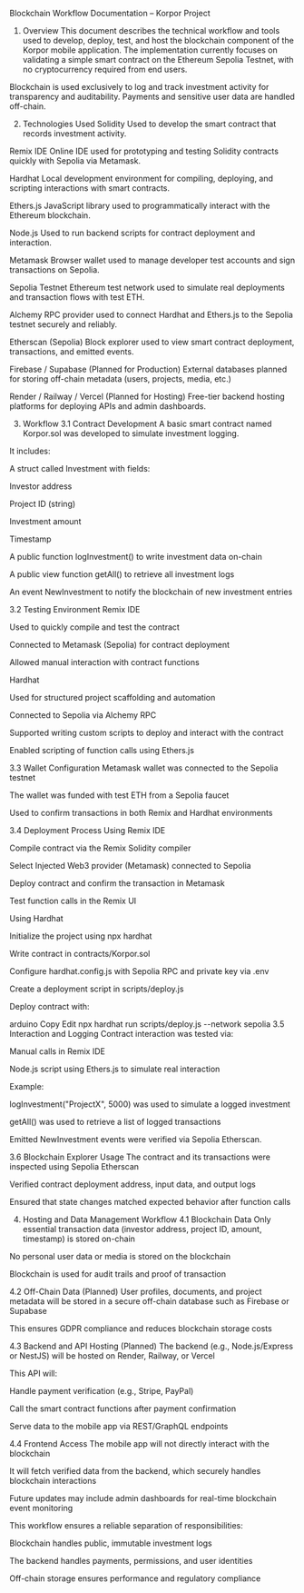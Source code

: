 Blockchain Workflow Documentation – Korpor Project
1. Overview
This document describes the technical workflow and tools used to develop, deploy, test, and host the blockchain component of the Korpor mobile application. The implementation currently focuses on validating a simple smart contract on the Ethereum Sepolia Testnet, with no cryptocurrency required from end users.

Blockchain is used exclusively to log and track investment activity for transparency and auditability. Payments and sensitive user data are handled off-chain.

2. Technologies Used
Solidity
Used to develop the smart contract that records investment activity.

Remix IDE
Online IDE used for prototyping and testing Solidity contracts quickly with Sepolia via Metamask.

Hardhat
Local development environment for compiling, deploying, and scripting interactions with smart contracts.

Ethers.js
JavaScript library used to programmatically interact with the Ethereum blockchain.

Node.js
Used to run backend scripts for contract deployment and interaction.

Metamask
Browser wallet used to manage developer test accounts and sign transactions on Sepolia.

Sepolia Testnet
Ethereum test network used to simulate real deployments and transaction flows with test ETH.

Alchemy
RPC provider used to connect Hardhat and Ethers.js to the Sepolia testnet securely and reliably.

Etherscan (Sepolia)
Block explorer used to view smart contract deployment, transactions, and emitted events.

Firebase / Supabase (Planned for Production)
External databases planned for storing off-chain metadata (users, projects, media, etc.)

Render / Railway / Vercel (Planned for Hosting)
Free-tier backend hosting platforms for deploying APIs and admin dashboards.

3. Workflow
3.1 Contract Development
A basic smart contract named Korpor.sol was developed to simulate investment logging.

It includes:

A struct called Investment with fields:

Investor address

Project ID (string)

Investment amount

Timestamp

A public function logInvestment() to write investment data on-chain

A public view function getAll() to retrieve all investment logs

An event NewInvestment to notify the blockchain of new investment entries

3.2 Testing Environment
Remix IDE

Used to quickly compile and test the contract

Connected to Metamask (Sepolia) for contract deployment

Allowed manual interaction with contract functions

Hardhat

Used for structured project scaffolding and automation

Connected to Sepolia via Alchemy RPC

Supported writing custom scripts to deploy and interact with the contract

Enabled scripting of function calls using Ethers.js

3.3 Wallet Configuration
Metamask wallet was connected to the Sepolia testnet

The wallet was funded with test ETH from a Sepolia faucet

Used to confirm transactions in both Remix and Hardhat environments

3.4 Deployment Process
Using Remix IDE

Compile contract via the Remix Solidity compiler

Select Injected Web3 provider (Metamask) connected to Sepolia

Deploy contract and confirm the transaction in Metamask

Test function calls in the Remix UI

Using Hardhat

Initialize the project using npx hardhat

Write contract in contracts/Korpor.sol

Configure hardhat.config.js with Sepolia RPC and private key via .env

Create a deployment script in scripts/deploy.js

Deploy contract with:

arduino
Copy
Edit
npx hardhat run scripts/deploy.js --network sepolia
3.5 Interaction and Logging
Contract interaction was tested via:

Manual calls in Remix IDE

Node.js script using Ethers.js to simulate real interaction

Example:

logInvestment("ProjectX", 5000) was used to simulate a logged investment

getAll() was used to retrieve a list of logged transactions

Emitted NewInvestment events were verified via Sepolia Etherscan.

3.6 Blockchain Explorer Usage
The contract and its transactions were inspected using Sepolia Etherscan

Verified contract deployment address, input data, and output logs

Ensured that state changes matched expected behavior after function calls

4. Hosting and Data Management Workflow
4.1 Blockchain Data
Only essential transaction data (investor address, project ID, amount, timestamp) is stored on-chain

No personal user data or media is stored on the blockchain

Blockchain is used for audit trails and proof of transaction

4.2 Off-Chain Data (Planned)
User profiles, documents, and project metadata will be stored in a secure off-chain database such as Firebase or Supabase

This ensures GDPR compliance and reduces blockchain storage costs

4.3 Backend and API Hosting (Planned)
The backend (e.g., Node.js/Express or NestJS) will be hosted on Render, Railway, or Vercel

This API will:

Handle payment verification (e.g., Stripe, PayPal)

Call the smart contract functions after payment confirmation

Serve data to the mobile app via REST/GraphQL endpoints

4.4 Frontend Access
The mobile app will not directly interact with the blockchain

It will fetch verified data from the backend, which securely handles blockchain interactions

Future updates may include admin dashboards for real-time blockchain event monitoring

This workflow ensures a reliable separation of responsibilities:

Blockchain handles public, immutable investment logs

The backend handles payments, permissions, and user identities

Off-chain storage ensures performance and regulatory compliance